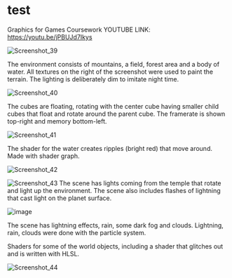 # test
Graphics for Games Coursework
YOUTUBE LINK: https://youtu.be/jPBUJd7Ikys

![Screenshot_39](https://user-images.githubusercontent.com/47297140/115116429-5cbe9400-9f91-11eb-9d02-dcc6785558c4.png)

The environment consists of mountains, a field, forest area and a body of water. All textures on the right of the screenshot were used to paint the terrain. The lighting is deliberately dim to imitate night time.

![Screenshot_40](https://user-images.githubusercontent.com/47297140/115116444-68aa5600-9f91-11eb-873d-01f7f2328604.png)

The cubes are floating, rotating with the center cube having smaller child cubes that float and rotate around the parent cube. The framerate is shown top-right and memory bottom-left.

![Screenshot_41](https://user-images.githubusercontent.com/47297140/115116457-73fd8180-9f91-11eb-950b-a0be3f5a21b8.png)

The shader for the water creates ripples (bright red) that move around. Made with shader graph.

![Screenshot_42](https://user-images.githubusercontent.com/47297140/115116475-88da1500-9f91-11eb-85e9-2eea8445751e.png)

![Screenshot_43](https://user-images.githubusercontent.com/47297140/115116476-8aa3d880-9f91-11eb-810a-e213afe3478a.png)
The scene has lights coming from the temple that rotate and light up the environment. The scene also includes flashes of lightning that cast light on the planet surface.

![image](https://user-images.githubusercontent.com/47297140/115116514-c343b200-9f91-11eb-9160-8326c1d02b1d.png)

The scene has lightning effects, rain, some dark fog and clouds. Lightning, rain, clouds were done with the particle system.

Shaders for some of the world objects, including a shader that glitches out and is written with HLSL.

![Screenshot_44](https://user-images.githubusercontent.com/47297140/115116533-e1a9ad80-9f91-11eb-8842-9f8bf865f745.png)
